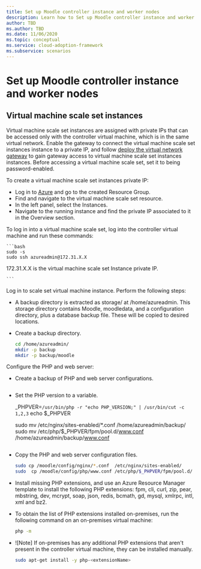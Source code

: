 ```yaml
---
title: Set up Moodle controller instance and worker nodes
description: Learn how to Set up Moodle controller instance and worker nodes.
author: TBD
ms.author: TBD
ms.date: 11/06/2020
ms.topic: conceptual
ms.service: cloud-adoption-framework
ms.subservice: scenarios
---
```


# Set up Moodle controller instance and worker nodes

## Virtual machine scale set instances

Virtual machine scale set instances are assigned with private IPs that can be accessed only with the controller virtual machine, which is in the same virtual network. Enable the gateway to connect the virtual machine scale set instances instance to a private IP, and follow [deploy the virtual network gateway](/vpngateway.md) to gain gateway access to virtual machine scale set instances instances. Before accessing a virtual machine scale set, set it to being password-enabled.

To create a virtual machine scale set instances private IP:

- Log in to [Azure](portal.azure.com) and go to the created Resource Group.
- Find and navigate to the virtual machine scale set resource.
- In the left panel, select the Instances.
- Navigate to the running instance and find the private IP associated to it in the Overview section.

To log in into a virtual machine scale set, log into the controller virtual machine and run these commands:

    ```bash
    sudo -s
    sudo ssh azureadmin@172.31.X.X 

172.31.X.X is the virtual machine scale set Instance private IP.

    ```

Log in to scale set virtual machine instance. Perform the following steps:

- A backup directory is extracted as storage/ at /home/azureadmin. This storage directory contains Moodle, moodledata, and a configuration directory, plus a database backup file. These will be copied to desired locations.

- Create a backup directory.

    ```bash
    cd /home/azureadmin/
    mkdir -p backup
    mkdir -p backup/moodle
    ```
        
Configure the PHP and web server:

- Create a backup of PHP and web server configurations.

    ```bash

- Set the PHP version to a variable.

    _PHPVER=`/usr/bin/php -r "echo PHP_VERSION;" | /usr/bin/cut -c 1,2,3`
    echo $_PHPVER

    sudo mv /etc/nginx/sites-enabled/*.conf  /home/azureadmin/backup/
    sudo mv /etc/php/$_PHPVER/fpm/pool.d/www.conf /home/azureadmin/backup/www.conf  
    ```

- Copy the PHP and web server configuration files.

    ```bash
    sudo cp /moodle/config/nginx/*.conf  /etc/nginx/sites-enabled/
    sudo  cp /moodle/config/php/www.conf /etc/php/$_PHPVER/fpm/pool.d/
    ```

- Install missing PHP extensions, and use an Azure Resource Manager template to install the following PHP extensions: fpm, cli, curl, zip, pear, mbstring, dev, mcrypt, soap, json, redis, bcmath, gd, mysql, xmlrpc, intl, xml and bz2.
                    
- To obtain the list of PHP extensions installed on-premises, run the following command on an on-premises virtual machine:

    ```bash
    php -m
    ```

- ![Note] If on-premises has any additional PHP extensions that aren't present in the controller virtual machine, they can be installed manually.

     ```bash
    sudo apt-get install -y php-<extensionName>
    ```